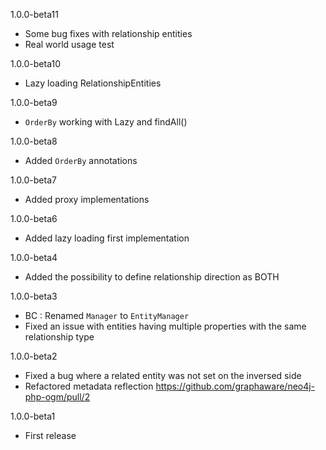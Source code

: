 1.0.0-beta11

- Some bug fixes with relationship entities
- Real world usage test

1.0.0-beta10

- Lazy loading RelationshipEntities

1.0.0-beta9

- `OrderBy` working with Lazy and findAll()

1.0.0-beta8

- Added `OrderBy` annotations

1.0.0-beta7

- Added proxy implementations

1.0.0-beta6

- Added lazy loading first implementation

1.0.0-beta4

- Added the possibility to define relationship direction as BOTH

1.0.0-beta3

- BC : Renamed `Manager` to `EntityManager`
- Fixed an issue with entities having multiple properties with the same relationship type

1.0.0-beta2

-  Fixed a bug where a related entity was not set on the inversed side
-  Refactored metadata reflection https://github.com/graphaware/neo4j-php-ogm/pull/2

1.0.0-beta1

- First release
